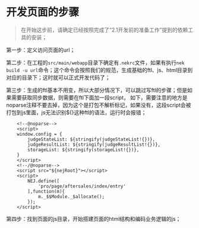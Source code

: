 # 开发页面的步骤

> 在开始这步前，请确定已经按照完成了“2.1开发前的准备工作”提到的依赖工具的安装；

第一步：定义访问页面的url；

第二步：在工程的`src/main/webapp`目录下确定有`.nekrc`文件，如果有执行`nek build -u url`命令；这个命令会按照我们的规范，生成基础的ftl、js、html目录到对应的目录下；这时就可以正式开发代码了；

第三步：生成的ftl基本不用变，所以大部分情况下，可以跳过写ftl的步骤；但是如果需要获取同步数据，则需要在ftl下面加一段script， 如下，需要注意的地方是noparse注释不要去掉，因为这个是打包不解析标记，如果没有，这段script会被打包到js里面，js无法识别${}这种ftl的语法，运行时会报错；

```
    <!--@noparse-->
    <script>
    window.config = {
        judgeStateList: ${stringify(judgeStateList!{})},
        judgeResultList: ${stringify(judgeResultList!{})},
        storageList: ${stringify(storageList!{})},
    }
    </script>
    <!--/@noparse-->
    <script src="${nejRoot}"></script>
    <script>
        NEJ.define([
            'pro/page/aftersales/index/entry'
        ],function(m){
            m._$$Module._$allocate();
        });
    </script>
```

第四步：找到页面的js目录，开始搭建页面的html结构和编码业务逻辑的js；

